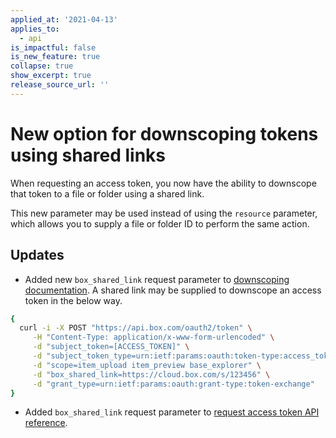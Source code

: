 ```yaml
---
applied_at: '2021-04-13'
applies_to:
  - api
is_impactful: false
is_new_feature: true
collapse: true
show_excerpt: true
release_source_url: ''
---
```


# New option for downscoping tokens using shared links
When requesting an access token, you now have the ability to downscope that token to a file or folder using a shared link.

This new parameter may be used instead of using the `resource` parameter, which allows you to supply a file or folder ID to perform the same action.

<!-- more -->

## Updates
- Added new `box_shared_link` request parameter to [downscoping documentation][1]. A shared link may be supplied to downscope an access token in the below way.

```bash
{
  curl -i -X POST "https://api.box.com/oauth2/token" \
     -H "Content-Type: application/x-www-form-urlencoded" \
     -d "subject_token=[ACCESS_TOKEN]" \
     -d "subject_token_type=urn:ietf:params:oauth:token-type:access_token" \
     -d "scope=item_upload item_preview base_explorer" \
     -d "box_shared_link=https://cloud.box.com/s/123456" \
     -d "grant_type=urn:ietf:params:oauth:grant-type:token-exchange"
}
```
- Added `box_shared_link` request parameter to [request access token API reference][2].

[1]: https://developer.box.com/guides/authentication/access-tokens/downscope/#downscoping-in-practice
[2]: https://developer.box.com/reference/post-oauth2-token/#request